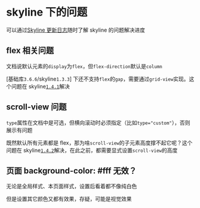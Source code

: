 # skyline 下的问题

可以通过[Skyline 更新日志](https://developers.weixin.qq.com/miniprogram/dev/framework/runtime/skyline/changelog.html)随时了解 skyline 的问题解决进度

## flex 相关问题

文档说默认元素的`display`为`flex`，但`flex-direction`默认是`column`

[基础库`3.6.6`/skyline`1.3.3`] 下还不支持`flex`的`gap`，需要通过`grid-view`实现。这个问题在 skyline[`1.4.1`](https://developers.weixin.qq.com/miniprogram/dev/framework/runtime/skyline/changelog.html#_1-4-1-2024-10-16)解决

## scroll-view 问题

`type`属性在文档中是可选，但横向滚动时必须指定（比如`type="custom"`），否则展示有问题

既然默认所有元素都是 flex，那为啥`scroll-view`的子元素高度撑不起它呢？这个问题在 skyline[`1.4.2`](https://developers.weixin.qq.com/miniprogram/dev/framework/runtime/skyline/changelog.html#_1-4-2-2024-11-19)解决，在此之前，都需要显式设置`scroll-view`的高度

## 页面 background-color: #fff 无效？

无论是全局样式、本页面样式，设置后看着都不像纯白色

但是设置其它颜色又都有效果，存疑，可能是视觉效果
